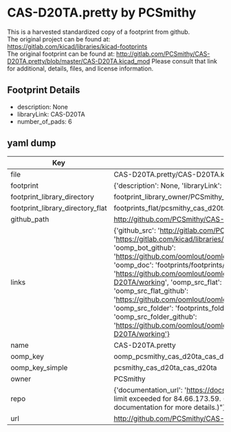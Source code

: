 # CAS-D20TA.pretty by PCSmithy  
This is a harvested standardized copy of a footprint from github.  
The original project can be found at:  
https://gitlab.com/kicad/libraries/kicad-footprints  
The original footprint can be found at:
http://gitlab.com/PCSmithy/CAS-D20TA.pretty/blob/master/CAS-D20TA.kicad_mod
Please consult that link for additional, details, files, and license information.  
## Footprint Details
* description: None  
* libraryLink: CAS-D20TA  
* number_of_pads: 6  
## yaml dump  
| Key | Value |  
| --- | --- |  
| file | CAS-D20TA.pretty/CAS-D20TA.kicad_mod |  
| footprint | {'description': None, 'libraryLink': 'CAS-D20TA', 'number_of_pads': 6} |  
| footprint_library_directory | footprint_library_owner/PCSmithy_CAS-D20TA.pretty |  
| footprint_library_directory_flat | footprints_flat/pcsmithy_cas_d20ta_cas_d20ta/working |  
| github_path | http://github.com/PCSmithy/CAS-D20TA.pretty/blob/master/CAS-D20TA.kicad_mod |  
| links | {'github_src': 'http://gitlab.com/PCSmithy/CAS-D20TA.pretty/blob/master/CAS-D20TA.kicad_mod', 'github_src_repo': 'https://gitlab.com/kicad/libraries/kicad-footprints', 'oomp_bot': 'footprints/pcsmithy_cas_d20ta_cas_d20ta/working', 'oomp_bot_github': 'https://github.com/oomlout/oomlout_oomp_footprint_bot/tree/main/footprints/pcsmithy_cas_d20ta_cas_d20ta/working', 'oomp_doc': 'footprints/footprints/PCSmithy/CAS-D20TA/CAS-D20TA/working/', 'oomp_doc_github': 'https://github.com/oomlout/oomlout_oomp_footprint_doc/tree/main/footprints/footprints/PCSmithy/CAS-D20TA/CAS-D20TA/working', 'oomp_src_flat': 'footprints_flat/footprints_flat/pcsmithy_cas_d20ta_cas_d20ta/working', 'oomp_src_flat_github': 'https://github.com/oomlout/oomlout_oomp_footprint_src/tree/main/footprints_flat/pcsmithy_cas_d20ta_cas_d20ta/working', 'oomp_src_folder': 'footprints_folder/footprints_folder/PCSmithy/CAS-D20TA/CAS-D20TA/working', 'oomp_src_folder_github': 'https://github.com/oomlout/oomlout_oomp_footprint_src/tree/main/footprints_folder/PCSmithy/CAS-D20TA/CAS-D20TA/working'} |  
| name | CAS-D20TA.pretty |  
| oomp_key | oomp_pcsmithy_cas_d20ta_cas_d20ta |  
| oomp_key_simple | pcsmithy_cas_d20ta_cas_d20ta |  
| owner | PCSmithy |  
| repo | {'documentation_url': 'https://docs.github.com/rest/overview/resources-in-the-rest-api#rate-limiting', 'message': "API rate limit exceeded for 84.66.173.59. (But here's the good news: Authenticated requests get a higher rate limit. Check out the documentation for more details.)"} |  
| url | http://github.com/PCSmithy/CAS-D20TA.pretty |  

